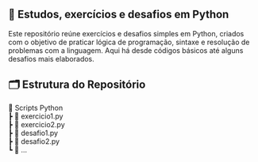 ## 🐍 Estudos, exercícios e desafios em Python
<p>Este repositório reúne exercícios e desafios simples em Python, criados com o objetivo de praticar lógica de programação, sintaxe e resolução de problemas com a linguagem. Aqui há desde códigos básicos até alguns desafios mais elaborados.</p>

## 🗂️ Estrutura do Repositório
📁 Scripts Python <br>
 ┣ 📜 exercicio1.py <br>
 ┣ 📜 exercicio2.py <br>
 ┣ 📜 desafio1.py <br>
 ┣ 📜 desafio2.py <br>
 ┗ 📜 ...
